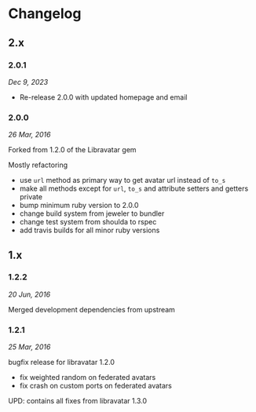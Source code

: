 # Changelog

## 2.x

### 2.0.1

*Dec 9, 2023*

* Re-release 2.0.0 with updated homepage and email

### 2.0.0

*26 Mar, 2016*

Forked from 1.2.0 of the Libravatar gem

Mostly refactoring
- use `url` method as primary way to get avatar url instead of `to_s`
- make all methods except for `url`, `to_s` and attribute setters and getters private
- bump minimum ruby version to 2.0.0
- change build system from jeweler to bundler
- change test system from shoulda to rspec
- add travis builds for all minor ruby versions

## 1.x

### 1.2.2

*20 Jun, 2016*

Merged development dependencies from upstream

### 1.2.1

*25 Mar, 2016*

bugfix release for libravatar 1.2.0
- fix weighted random on federated avatars
- fix crash on custom ports on federated avatars

UPD: contains all fixes from libravatar 1.3.0
